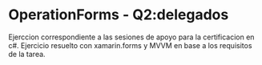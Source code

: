 # OperationForms - Q2:delegados

Ejerccion correspondiente a las sesiones de apoyo para la certificacion en c#.
Ejercicio resuelto con xamarin.forms y MVVM en base a los requisitos de la tarea.

 
